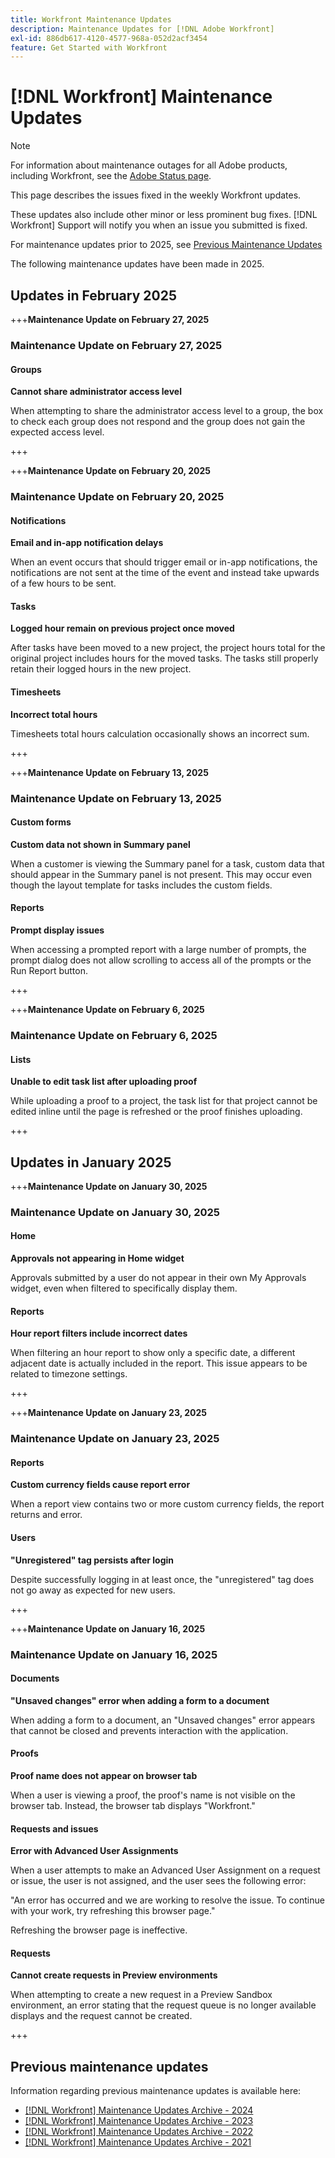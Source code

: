 ```yaml
---
title: Workfront Maintenance Updates
description: Maintenance Updates for [!DNL Adobe Workfront]
exl-id: 886db617-4120-4577-968a-052d2acf3454
feature: Get Started with Workfront
---
```

# [!DNL Workfront] Maintenance Updates

>[!NOTE] 
>
>For information about maintenance outages for all Adobe products, including Workfront, see the [Adobe Status page](https://status.adobe.com/).

This page describes the issues fixed in the weekly Workfront updates.

These updates also include other minor or less prominent bug fixes. [!DNL Workfront] Support will notify you when an issue you submitted is fixed.

For maintenance updates prior to 2025, see [Previous Maintenance Updates](#previous-maintenance-updates)

The following maintenance updates have been made in 2025.

## Updates in February 2025

+++**Maintenance Update on February 27, 2025**

### Maintenance Update on February 27, 2025

#### Groups

**Cannot share administrator access level**

When attempting to share the administrator access level to a group, the box to check each group does not respond and the group does not gain the expected access level.

+++

+++**Maintenance Update on February 20, 2025**

### Maintenance Update on February 20, 2025

#### Notifications

**Email and in-app notification delays**

When an event occurs that should trigger email or in-app notifications, the notifications are not sent at the time of the event and instead take upwards of a few hours to be sent.

#### Tasks

**Logged hour remain on previous project once moved**

After tasks have been moved to a new project, the project hours total for the original project includes hours for the moved tasks. The tasks still properly retain their logged hours in the new project.

#### Timesheets

**Incorrect total hours**

Timesheets total hours calculation occasionally shows an incorrect sum.

+++

+++**Maintenance Update on February 13, 2025**

### Maintenance Update on February 13, 2025

#### Custom forms

**Custom data not shown in Summary panel**

When a customer is viewing the Summary panel for a task, custom data that should appear in the Summary panel is not present. This may occur even though the layout template for tasks includes the custom fields.

#### Reports

**Prompt display issues**

When accessing a prompted report with a large number of prompts, the prompt dialog does not allow scrolling to access all of the prompts or the Run Report button.

+++

+++**Maintenance Update on February 6, 2025**

### Maintenance Update on February 6, 2025

#### Lists

**Unable to edit task list after uploading proof**

While uploading a proof to a project, the task list for that project cannot be edited inline until the page is refreshed or the proof finishes uploading.

+++

## Updates in January 2025

+++**Maintenance Update on January 30, 2025**

### Maintenance Update on January 30, 2025

#### Home

**Approvals not appearing in Home widget**

Approvals submitted by a user do not appear in their own My Approvals widget, even when filtered to specifically display them.

#### Reports

**Hour report filters include incorrect dates**

When filtering an hour report to show only a specific date, a different adjacent date is actually included in the report. This issue appears to be related to timezone settings.

+++

+++**Maintenance Update on January 23, 2025**

### Maintenance Update on January 23, 2025

#### Reports

**Custom currency fields cause report error**

When a report view contains two or more custom currency fields, the report returns and error.

#### Users

**"Unregistered" tag persists after login**

Despite successfully logging in at least once, the "unregistered" tag does not go away as expected for new users.

+++

+++**Maintenance Update on January 16, 2025**

### Maintenance Update on January 16, 2025

#### Documents

**"Unsaved changes" error when adding a form to a document**

When adding a form to a document, an "Unsaved changes" error appears that cannot be closed and prevents interaction with the application.

#### Proofs

**Proof name does not appear on browser tab**

When a user is viewing a proof, the proof's name is not visible on the browser tab. Instead, the browser tab displays "Workfront."

#### Requests and issues

**Error with Advanced User Assignments**

When a user attempts to make an Advanced User Assignment on a request or issue, the user is not assigned, and the user sees the following error:

"An error has occurred and we are working to resolve the issue. To continue with your work, try refreshing this browser page."

Refreshing the browser page is ineffective.

#### Requests

**Cannot create requests in Preview environments**

When attempting to create a new request in a Preview Sandbox environment, an error stating that the request queue is no longer available displays and the request cannot be created.

+++

## Previous maintenance updates

Information regarding previous maintenance updates is available here:

* [[!DNL Workfront] Maintenance Updates Archive - 2024](2024-updates.md)
* [[!DNL Workfront] Maintenance Updates Archive - 2023](2023-updates.md)
* [[!DNL Workfront] Maintenance Updates Archive - 2022](2022-updates.md)
* [[!DNL Workfront] Maintenance Updates Archive - 2021](2021-updates.md)
